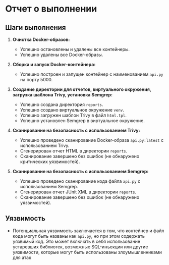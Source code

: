 # Отчет о выполнении

## Шаги выполнения

1. **Очистка Docker-образов:**
   - Успешно остановлены и удалены все контейнеры.
   - Успешно удалены все Docker-образы.

2. **Сборка и запуск Docker-контейнера:**
   - Успешно построен и запущен контейнер с наименованием `api.py` на порту 5000.

3. **Создание директории для отчетов, виртуального окружения, загрузка шаблона Trivy, установка Semgrep:**
   - Успешно создана директория `reports`.
   - Успешно создано виртуальное окружение `venv`.
   - Успешно загружен шаблон Trivy в файл `html.tpl`.
   - Успешно установлен Semgrep в виртуальное окружение.

4. **Сканирование на безопасность с использованием Trivy:**
   - Успешно проведено сканирование Docker-образа `api.py:latest` с использованием Trivy.
   - Сгенерирован отчет HTML в директории `reports`.
   - Сканирование завершено без ошибок (не обнаружено критических уязвимостей).

5. **Сканирование на безопасность с использованием Semgrep:**
   - Успешно проведено сканирование кода файла `api.py` с использованием Semgrep.
   - Сгенерирован отчет JUnit XML в директории `reports`.
   - Сканирование завершено без ошибок (не обнаружено уязвимостей).

## Уязвимость

- Потенциальная уязвимость заключается в том, что контейнер и файл кода могут быть названы как `api.py`, но при этом содержать уязвимый код. Это может включать в себя использование устаревших библиотек, возможные SQL-инъекции или другие уязвимости, которые могут быть использованы злоумышленниками для атак
